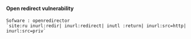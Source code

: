 #### Open redirect vulnerability
	Sofware : openredirector
	`site:ru inurl:redir| inurl:redirect| inutl :return| inurl:src=http| inurl:src=priv`


